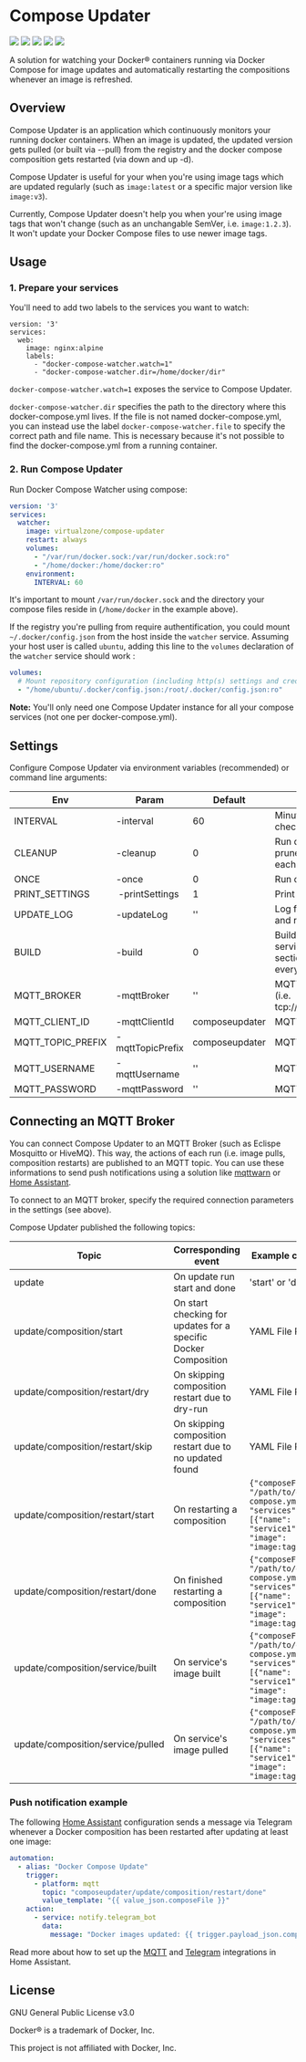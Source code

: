 # Compose Updater

[![](https://img.shields.io/github/workflow/status/virtualzone/compose-updater/build)](https://github.com/virtualzone/compose-updater/actions)
[![](https://img.shields.io/github/v/release/virtualzone/compose-updater)](https://github.com/virtualzone/compose-updater/releases)
[![](https://img.shields.io/github/release-date/virtualzone/compose-updater)](https://github.com/virtualzone/compose-updater/releases)
[![](https://img.shields.io/docker/image-size/virtualzone/compose-updater)](https://hub.docker.com/r/virtualzone/compose-updater)
[![](https://img.shields.io/github/license/virtualzone/compose-updater)](https://github.com/virtualzone/compose-updater/blob/master/LICENSE)

A solution for watching your Docker® containers running via Docker Compose for image updates and automatically restarting the compositions whenever an image is refreshed.

## Overview
Compose Updater is an application which continuously monitors your running docker containers. When an image is updated, the updated version gets pulled (or built via --pull) from the registry and the docker compose composition gets restarted (via down and up -d).

Compose Updater is useful for your when you're using image tags which are updated regularly (such as ```image:latest``` or a specific major version like ```image:v3```).

Currently, Compose Updater doesn't help you when your're using image tags that won't change (such as an unchangable SemVer, i.e. ```image:1.2.3```). It won't update your Docker Compose files to use newer image tags.

## Usage
### 1. Prepare your services
You'll need to add two labels to the services you want to watch:

```
version: '3'
services:
  web:
    image: nginx:alpine
    labels:
      - "docker-compose-watcher.watch=1"
      - "docker-compose-watcher.dir=/home/docker/dir"
```

```docker-compose-watcher.watch=1``` exposes the service to Compose Updater.

```docker-compose-watcher.dir``` specifies the path to the directory where this docker-compose.yml lives. If the file is not named docker-compose.yml, you can instead use the label ```docker-compose-watcher.file``` to specify the correct path and file name. This is necessary because it's not possible to find the docker-compose.yml from a running container.

### 2. Run Compose Updater
Run Docker Compose Watcher using compose:

```yaml
version: '3'
services:
  watcher:
    image: virtualzone/compose-updater
    restart: always
    volumes:
      - "/var/run/docker.sock:/var/run/docker.sock:ro"
      - "/home/docker:/home/docker:ro"
    environment:
      INTERVAL: 60
```

It's important to mount ```/var/run/docker.sock``` and the directory your compose files reside in (```/home/docker``` in the example above).

If the registry you're pulling from require authentification, you could mount `~/.docker/config.json` from the host inside the `watcher` service.
Assuming your host user is called `ubuntu`, adding this line to the `volumes` declaration of the `watcher` service should work :
```yaml
volumes:
  # Mount repository configuration (including http(s) settings and credentials) from the host to the container (assuming the host user is called ubuntu)
  - "/home/ubuntu/.docker/config.json:/root/.docker/config.json:ro"
```

**Note:** You'll only need one Compose Updater instance for all your compose services (not one per docker-compose.yml).

## Settings
Configure Compose Updater via environment variables (recommended) or command line arguments:

Env | Param | Default | Meaning
--- | --- | --- | ---
INTERVAL | -interval | 60 | Minutes between checks
CLEANUP | -cleanup | 0 | Run docker system prune -a -f after each run
ONCE | -once | 0 | Run once and exit
PRINT_SETTINGS | -printSettings | 1 | Print settings on start
UPDATE_LOG | -updateLog | '' | Log file for updates and restarts
BUILD | -build | 0 | Build the image of a service with "build:" section in YAML file every run
MQTT_BROKER | -mqttBroker | '' | MQTT Broker address (i.e. tcp://127.0.0.1:1883)
MQTT_CLIENT_ID | -mqttClientId | composeupdater | MQTT Client ID
MQTT_TOPIC_PREFIX | -mqttTopicPrefix | composeupdater | MQTT Topic Prefix
MQTT_USERNAME | -mqttUsername | '' | MQTT Username
MQTT_PASSWORD | -mqttPassword | '' | MQTT Password

## Connecting an MQTT Broker
You can connect Compose Updater to an MQTT Broker (such as Eclispe Mosquitto or HiveMQ). This way, the actions of each run (i.e. image pulls, composition restarts) are published to an MQTT topic. You can use these informations to send push notifications using a solution like [mqttwarn](https://github.com/jpmens/mqttwarn) or [Home Assistant](https://www.home-assistant.io).

To connect to an MQTT broker, specify the required connection parameters in the settings (see above).

Compose Updater published the following topics:

Topic | Corresponding event | Example content
--- | --- | ---
update | On update run start and done | 'start' or 'done'
update/composition/start | On start checking for updates for a specific Docker Composition | YAML File Path
update/composition/restart/dry | On skipping composition restart due to dry-run | YAML File Path
update/composition/restart/skip | On skipping composition restart due to no updated found | YAML File Path
update/composition/restart/start | On restarting a composition | ```{"composeFile": "/path/to/docker-compose.yml", "services":[{"name": "service1", "image": "image:tag"}]}```
update/composition/restart/done | On finished restarting a composition | ```{"composeFile": "/path/to/docker-compose.yml", "services":[{"name": "service1", "image": "image:tag"}]}```
update/composition/service/built | On service's image built | ```{"composeFile": "/path/to/docker-compose.yml", "services":[{"name": "service1", "image": "image:tag"}]}```
update/composition/service/pulled | On service's image pulled | ```{"composeFile": "/path/to/docker-compose.yml", "services":[{"name": "service1", "image": "image:tag"}]}```

### Push notification example
The following [Home Assistant](https://www.home-assistant.io) configuration sends a message via Telegram whenever a Docker composition has been restarted after updating at least one image:

```yaml
automation:
  - alias: "Docker Compose Update"
    trigger:
      - platform: mqtt
        topic: "composeupdater/update/composition/restart/done"
        value_template: "{{ value_json.composeFile }}"
    action:
      - service: notify.telegram_bot
        data:
          message: "Docker images updated: {{ trigger.payload_json.composeFile }}"
```

Read more about how to set up the [MQTT](https://www.home-assistant.io/integrations/mqtt/) and [Telegram](https://www.home-assistant.io/integrations/telegram/) integrations in Home Assistant.

## License
GNU General Public License v3.0

Docker® is a trademark of Docker, Inc.

This project is not affiliated with Docker, Inc.
